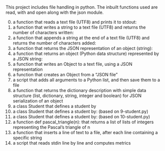 This project includes file handling in python. The inbuilt functions used are read, with and open along with the json module.

0. a function that reads a text file (UTF8) and prints it to stdout:
1. a function that writes a string to a text file (UTF8) and returns the number of characters written:
2. a function that appends a string at the end of a text file (UTF8) and returns the number of characters added:
3. a function that returns the JSON representation of an object (string):
4. a function that returns an object (Python data structure) represented by a JSON string:
5. a function that writes an Object to a text file, using a JSON representation
6. a function that creates an Object from a “JSON file”
7. a script that adds all arguments to a Python list, and then save them to a file
8. a function that returns the dictionary description with simple data structure (list, dictionary, string, integer and boolean) for JSON serialization of an object
9. a class Student that defines a student by
10. a class Student that defines a student by: (based on 9-student.py)
11. a class Student that defines a student by: (based on 10-student.py)
12. a function def pascal_triangle(n): that returns a list of lists of integers representing the Pascal’s triangle of n
13. a function that inserts a line of text to a file, after each line containing a specific string
14. a script that reads stdin line by line and computes metrics
